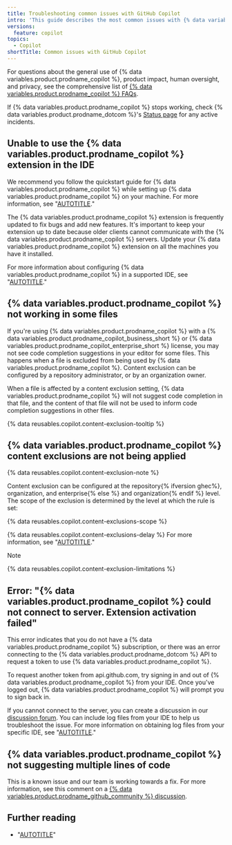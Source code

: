 ```yaml
---
title: Troubleshooting common issues with GitHub Copilot
intro: 'This guide describes the most common issues with {% data variables.product.prodname_copilot %} and how to resolve them.'
versions:
  feature: copilot
topics:
  - Copilot
shortTitle: Common issues with GitHub Copilot
---
```



For questions about the general use of {% data variables.product.prodname_copilot %}, product impact, human oversight, and privacy, see the comprehensive list of [{% data variables.product.prodname_copilot %} FAQs](https://github.com/features/copilot#:~:text=Frequently%20asked%C2%A0questions).

If {% data variables.product.prodname_copilot %} stops working, check {% data variables.product.prodname_dotcom %}'s [Status page](https://githubstatus.com) for any active incidents.

## Unable to use the {% data variables.product.prodname_copilot %} extension in the IDE

We recommend you follow the quickstart guide for {% data variables.product.prodname_copilot %} while setting up {% data variables.product.prodname_copilot %} on your machine. For more information, see "[AUTOTITLE](/copilot/quickstart)."

The {% data variables.product.prodname_copilot %} extension is frequently updated to fix bugs and add new features. It's important to keep your extension up to date because older clients cannot communicate with the {% data variables.product.prodname_copilot %} servers. Update your {% data variables.product.prodname_copilot %} extension on all the machines you have it installed.

For more information about configuring {% data variables.product.prodname_copilot %} in a supported IDE, see "[AUTOTITLE](/copilot/configuring-github-copilot/configuring-github-copilot-in-your-environment)."

## {% data variables.product.prodname_copilot %} not working in some files

If you're using {% data variables.product.prodname_copilot %} with a {% data variables.product.prodname_copilot_business_short %} or {% data variables.product.prodname_copilot_enterprise_short %} license, you may not see code completion suggestions in your editor for some files. This happens when a file is excluded from being used by {% data variables.product.prodname_copilot %}. Content exclusion can be configured by a repository administrator, or by an organization owner.

When a file is affected by a content exclusion setting, {% data variables.product.prodname_copilot %} will not suggest code completion in that file, and the content of that file will not be used to inform code completion suggestions in other files.

{% data reusables.copilot.content-exclusion-tooltip %}

## {% data variables.product.prodname_copilot %} content exclusions are not being applied

{% data reusables.copilot.content-exclusion-note %}

Content exclusion can be configured at the repository{% ifversion ghec%}, organization, and enterprise{% else %} and organization{% endif %} level. The scope of the exclusion is determined by the level at which the rule is set:

{% data reusables.copilot.content-exclusions-scope %}

{% data reusables.copilot.content-exclusions-delay %} For more information, see "[AUTOTITLE](/copilot/managing-copilot/managing-github-copilot-in-your-organization/managing-github-copilot-features-in-your-organization/testing-changes-to-content-exclusions-in-your-ide#propagating-content-exclusion-changes-to-your-ide)."

> [!NOTE]
> {% data reusables.copilot.content-exclusion-limitations %}

## Error: "{% data variables.product.prodname_copilot %} could not connect to server. Extension activation failed"

This error indicates that you do not have a {% data variables.product.prodname_copilot %} subscription, or there was an error connecting to the {% data variables.product.prodname_dotcom %} API to request a token to use {% data variables.product.prodname_copilot %}.

To request another token from api.github.com, try signing in and out of {% data variables.product.prodname_copilot %} from your IDE. Once you've logged out, {% data variables.product.prodname_copilot %} will prompt you to sign back in.

If you cannot connect to the server, you can create a discussion in our [discussion forum](https://github.com/orgs/community/discussions/categories/copilot). You can include log files from your IDE to help us troubleshoot the issue. For more information on obtaining log files from your specific IDE, see "[AUTOTITLE](/copilot/troubleshooting-github-copilot/viewing-logs-for-github-copilot-in-your-environment)."

## {% data variables.product.prodname_copilot %} not suggesting multiple lines of code

This is a known issue and our team is working towards a fix. For more information, see this comment on a [{% data variables.product.prodname_github_community %} discussion](https://github.com/orgs/community/discussions/40522#discussioncomment-4701470).

## Further reading

* "[AUTOTITLE](/free-pro-team@latest/site-policy/other-site-policies/github-and-trade-controls)"
